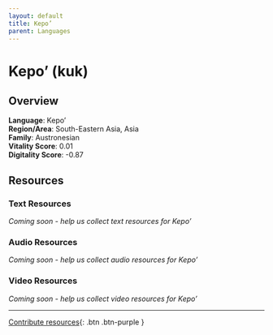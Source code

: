 ```yaml
---
layout: default
title: Kepo’
parent: Languages
---
```


# Kepo’ (kuk)

## Overview

**Language**: Kepo’  
**Region/Area**: South-Eastern Asia, Asia  
**Family**: Austronesian  
**Vitality Score**: 0.01  
**Digitality Score**: -0.87  

## Resources

### Text Resources
*Coming soon - help us collect text resources for Kepo’*

### Audio Resources
*Coming soon - help us collect audio resources for Kepo’*

### Video Resources
*Coming soon - help us collect video resources for Kepo’*

---

[Contribute resources](https://fairtrain.github.io/){: .btn .btn-purple }
